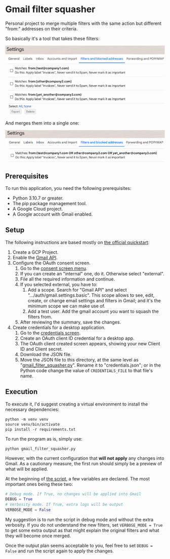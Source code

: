 # Gmail filter squasher

Personal project to merge multiple filters with the same action but different "from:" addresses on their criteria.

So basically it's a tool that takes these filters:

![Multiple filters](docs/all_filters.png)

And merges them into a single one:

![Single filter](docs/single_filter.png)

## Prerequisites

To run this application, you need the following prerequisites:

* Python 3.10.7 or greater.
* The pip package management tool.
* A Google Cloud project.
* A Google account with Gmail enabled.

## Setup

The following instructions are based mostly on [the official quickstart][1]: 
1. Create a GCP Project.
2. Enable the [Gmail API][2].
3. Configure the OAuth consent screen.
   1. Go to the [consent screen menu][3].
   2. If you can create an "internal" one, do it. Otherwise select "external".
   3. File all the required information and continue.
   4. If you selected external, you have to:
      1. Add a scope. Search for "Gmail API" and select ".../auth/gmail.settings.basic".
            This scope allows to see, edit, create, or change email settings and filters in Gmail; and it's the minimum scope we can make use of.
      2. Add a test user. Add the gmail account you want to squash the filters from.
   5. After reviewing the summary, save the changes.
4. Create credentials for a desktop application.
   1. Go to the [credentials screen][4].
   2. Create an OAuth client ID credential for a desktop app.
   3. The OAuth client created screen appears, showing your new Client ID and Client secret.
   4. Download the JSON file.
   5. Move the JSON file to this directory, at the same level as "[gmail_filter_squasher.py](./gmail_filter_squasher.py)". Rename it to "credentials.json"; or in the Python code change the value of `CREDENTIALS_FILE` to that file's name.


## Execution

To execute it, I'd suggest creating a virtual environment to install the necessary dependencies:
```
python -m venv venv
source venv/bin/activate
pip install -r requirements.txt
```

To run the program as is, simply use:
```
python gmail_filter_squasher.py
```

However, with the current configuration that **will not apply** any changes into Gmail. As a cautionary measure, the first run should simply be a preview of what will be applied.

At the beginning of [the script](./gmail_filter_squasher.py), a few variables are declared. The most important ones being these two:

```python
# Debug mode. If True, no changes will be applied into Gmail
DEBUG = True
# Verbosity mode. If True, extra logs will be output
VERBOSE_MODE = False
```

My suggestion is to run the script in debug mode and without the extra verbosity. If you do not understand the new filters, set `VERBOSE_MODE = True` to get some extra output as that might explain the original filters and what they will become once merged.

Once the output plan seems acceptable to you, feel free to set `DEBUG = False` and run the script again to apply the changes.


[1]: https://developers.google.com/gmail/api/quickstart/python#set_up_your_environment
[2]: https://console.cloud.google.com/flows/enableapi?apiid=gmail.googleapis.com
[3]: https://console.cloud.google.com/apis/credentials/consent
[4]: https://console.cloud.google.com/apis/credentials